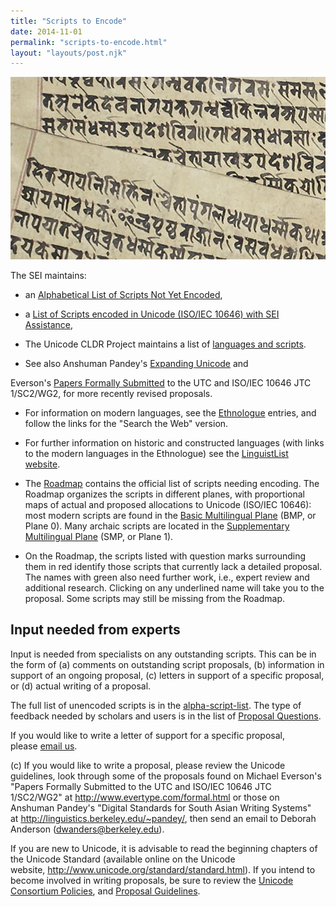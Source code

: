 ```yaml
---
title: "Scripts to Encode"
date: 2014-11-01
permalink: "scripts-to-encode.html"
layout: "layouts/post.njk"
---
```


![Two documents](/static/img/twodocs.jpg)


The SEI maintains:

-   an [Alphabetical List of Scripts Not Yet Encoded](scripts-not-encoded.html),

-   a [List of Scripts encoded in Unicode (ISO/IEC 10646) with SEI Assistance](scripts-encoded.html),

- The Unicode CLDR Project maintains a list of [languages and scripts](http://unicode.org/repos/cldr-tmp/trunk/diff/supplemental/scripts_and_languages.html).

- See also Anshuman Pandey's [Expanding Unicode](https://pandey.github.io/unicode/) and

Everson's [Papers Formally Submitted](http://www.evertype.com/formal.html) to the UTC and ISO/IEC 10646 JTC 1/SC2/WG2, for more recently revised proposals.

- For information on modern languages, see the [Ethnologue](http://www.ethnologue.com/) entries, and follow the links for the "Search the Web" version.

- For further information on historic and constructed languages (with links to the modern languages in the Ethnologue) see the [LinguistList website](http://linguistlist.org/forms/langs/find-a-language-or-family.cfm).

- The [Roadmap](http://www.unicode.org/roadmaps) contains the official list of scripts needing encoding. The Roadmap organizes the scripts in different planes, with proportional maps of actual and proposed allocations to Unicode (ISO/IEC 10646): most modern scripts are found in the [Basic Multilingual Plane](http://www.unicode.org/roadmaps/bmp/) (BMP, or Plane 0). Many archaic scripts are located in the [Supplementary Multilingual Plane](http://www.unicode.org/roadmaps/smp/) (SMP, or Plane 1).

- On the Roadmap, the scripts listed with question marks surrounding them in red identify those scripts that currently lack a detailed proposal. The names with green also need further work, i.e., expert review and additional research. Clicking on any underlined name will take you to the proposal. Some scripts may still be missing from the Roadmap.

## Input needed from experts

Input is needed from specialists on any outstanding scripts. This can be in the form of (a) comments on outstanding script proposals, (b) information in support of an ongoing proposal, (c) letters in support of a specific proposal, or (d) actual writing of a proposal.

The full list of unencoded scripts is in the [alpha-script-list](scripts-not-encoded.html). The type of feedback needed by scholars and users is in the list of [Proposal Questions](proposal-questions.html).

If you would like to write a letter of support for a specific proposal, please [email us](mailto:dwanders@berkeley.edu).

(c) If you would like to write a proposal, please review the Unicode guidelines, look through some of the proposals found on Michael Everson's "Papers Formally Submitted to the UTC and ISO/IEC 10646 JTC 1/SC2/WG2" at <http://www.evertype.com/formal.html> or those on Anshuman Pandey's "Digital Standards for South Asian Writing Systems" at <http://linguistics.berkeley.edu/~pandey/>, then send an email to Deborah Anderson (<dwanders@berkeley.edu>).

If you are new to Unicode, it is advisable to read the beginning chapters of the Unicode Standard (available online on the Unicode website, <http://www.unicode.org/standard/standard.html>). If you intend to become involved in writing proposals, be sure to review the [Unicode Consortium Policies](http://www.unicode.org/policies/policies.html), and [Proposal Guidelines](http://www.unicode.org/pending/proposals.html).
